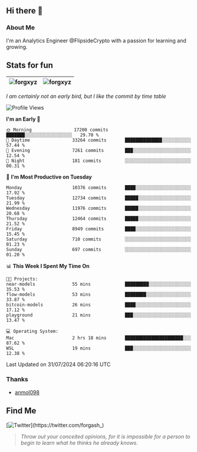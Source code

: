 ## Hi there 👋

### About Me

I'm an Analytics Engineer @FlipsideCrypto with a passion for learning and growing.
  
## Stats for fun

| <img align="center" src="https://github-readme-streak-stats.herokuapp.com/?user=forgxyz&theme=tokyonight" alt="forgxyz" /> | <img align="center" src="https://github-readme-stats.vercel.app/api?username=forgxyz&theme=tokyonight&show_icons=true" alt="forgxyz" /> |
| ------------- |------------- |

*I am certainly not an early bird, but I like the commit by time table*  

<!--START_SECTION:waka-->
![Profile Views](http://img.shields.io/badge/Profile%20Views-4-blue)

**I'm an Early 🐤** 

```text
🌞 Morning                17200 commits       ███████░░░░░░░░░░░░░░░░░░   29.70 % 
🌆 Daytime                33264 commits       ██████████████░░░░░░░░░░░   57.44 % 
🌃 Evening                7261 commits        ███░░░░░░░░░░░░░░░░░░░░░░   12.54 % 
🌙 Night                  181 commits         ░░░░░░░░░░░░░░░░░░░░░░░░░   00.31 % 
```
📅 **I'm Most Productive on Tuesday** 

```text
Monday                   10376 commits       ████░░░░░░░░░░░░░░░░░░░░░   17.92 % 
Tuesday                  12734 commits       █████░░░░░░░░░░░░░░░░░░░░   21.99 % 
Wednesday                11976 commits       █████░░░░░░░░░░░░░░░░░░░░   20.68 % 
Thursday                 12464 commits       █████░░░░░░░░░░░░░░░░░░░░   21.52 % 
Friday                   8949 commits        ████░░░░░░░░░░░░░░░░░░░░░   15.45 % 
Saturday                 710 commits         ░░░░░░░░░░░░░░░░░░░░░░░░░   01.23 % 
Sunday                   697 commits         ░░░░░░░░░░░░░░░░░░░░░░░░░   01.20 % 
```


📊 **This Week I Spent My Time On** 

```text
🐱‍💻 Projects: 
near-models              55 mins             █████████░░░░░░░░░░░░░░░░   35.53 % 
flow-models              53 mins             ████████░░░░░░░░░░░░░░░░░   33.87 % 
bitcoin-models           26 mins             ████░░░░░░░░░░░░░░░░░░░░░   17.12 % 
playground               21 mins             ███░░░░░░░░░░░░░░░░░░░░░░   13.47 % 

💻 Operating System: 
Mac                      2 hrs 18 mins       ██████████████████████░░░   87.62 % 
WSL                      19 mins             ███░░░░░░░░░░░░░░░░░░░░░░   12.38 % 
```


 Last Updated on 31/07/2024 06:20:16 UTC
<!--END_SECTION:waka-->

### Thanks
 - [anmol098](https://github.com/anmol098/waka-readme-stats/)
  
## Find Me
[![Twitter](https://img.shields.io/twitter/url/https/twitter.com/forgash_.svg?style=social&label=Follow%20%40forgash_)](https://twitter.com/forgash_)


> *Throw out your conceited opinions, for it is impossible for a person to begin to learn what he thinks he already knows.* 
